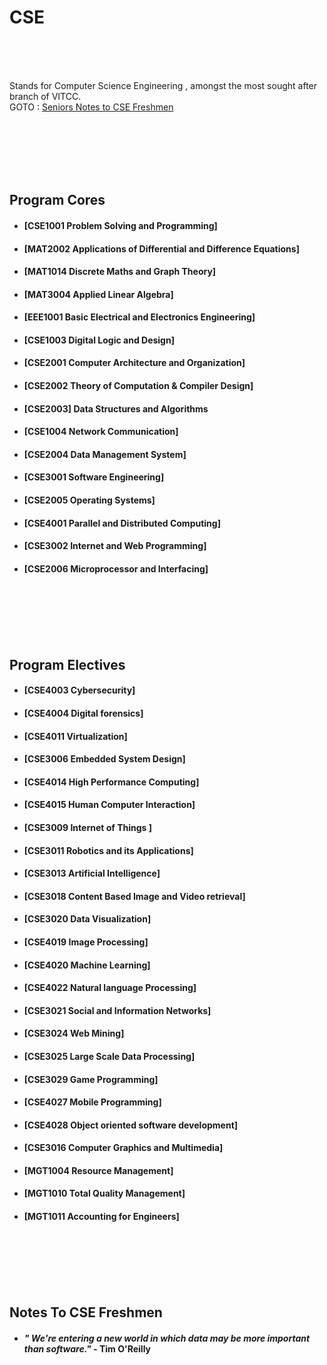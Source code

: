 # CSE

<br /><br /><br />

<!-- add better intro-->

Stands for Computer Science Engineering , amongst the most sought after branch of VITCC.<br />
GOTO : [Seniors Notes to CSE Freshmen](#notes-to-cse-freshmen)

<br /><br /><br /><br /><br />

## Program Cores

<!-- add list of courses -->

- #### [CSE1001 Problem Solving and Programming]
- #### [MAT2002 Applications of Differential and Difference Equations]
- #### [MAT1014 Discrete Maths and Graph Theory]
- #### [MAT3004 Applied Linear Algebra]
- #### [EEE1001 Basic Electrical and Electronics Engineering]
- #### [CSE1003 Digital Logic and Design]
- #### [CSE2001 Computer Architecture and Organization]
- #### [CSE2002 Theory of Computation & Compiler Design]
- #### [CSE2003] Data Structures and Algorithms
- #### [CSE1004 Network Communication]
- #### [CSE2004 Data Management System]
- #### [CSE3001 Software Engineering]
- #### [CSE2005 Operating Systems]
- #### [CSE4001 Parallel and Distributed Computing]
- #### [CSE3002 Internet and Web Programming]
- #### [CSE2006 Microprocessor and Interfacing]

<br /><br /><br /><br /><br />

## Program Electives

<!-- add list of electives-->

- #### [CSE4003 Cybersecurity]
- #### [CSE4004 Digital forensics]
- #### [CSE4011 Virtualization]
- #### [CSE3006 Embedded System Design]
- #### [CSE4014 High Performance Computing]
- #### [CSE4015 Human Computer Interaction]
- #### [CSE3009 Internet of Things ]
- #### [CSE3011 Robotics and its Applications]
- #### [CSE3013 Artificial Intelligence]
- #### [CSE3018 Content Based Image and Video retrieval]
- #### [CSE3020 Data Visualization]
- #### [CSE4019 Image Processing]
- #### [CSE4020 Machine Learning]
- #### [CSE4022 Natural language Processing]
- #### [CSE3021 Social and Information Networks]
- #### [CSE3024 Web Mining]
- #### [CSE3025 Large Scale Data Processing]
- #### [CSE3029 Game Programming]
- #### [CSE4027 Mobile Programming]
- #### [CSE4028 Object oriented software development]
- #### [CSE3016 Computer Graphics and Multimedia]
- #### [MGT1004 Resource Management]
- #### [MGT1010 Total Quality Management]
- #### [MGT1011 Accounting for Engineers]

<br /><br /><br /><br /><br />

## Notes To CSE Freshmen

- #### _" We're entering a new world in which data may be more important than software."_ - Tim O'Reilly

<!-- add notes here  
  Format UL  : *  " Quote/Note " ...  - <Name> 
-- >
